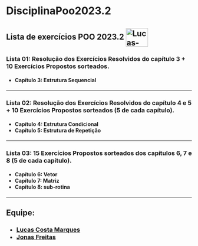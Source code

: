 <h1>DisciplinaPoo2023.2</h1>
<h2>Lista de exercícios POO 2023.2 <img align="center" alt="Lucas-Java" height="50" width="60" src="https://cdn.jsdelivr.net/gh/devicons/devicon/icons/java/java-original.svg" /></h2>
<h3>Lista 01: Resolução dos Exercícios Resolvidos do capítulo 3 + 10 Exercícios Propostos sorteados.</h3>
<h4>
  <ul>
    <li> Capítulo 3: Estrutura Sequencial</li>
  </ul>  
</h4>
<hr>
<h3>Lista 02: Resolução dos Exercícios Resolvidos do capítulo 4 e 5 + 10  Exercícios Propostos sorteados (5 de cada capítulo).</h3>
<h4> 
  <ul>
    <li> Capítulo 4: Estrutura Condicional</li> 
    <li> Capítulo 5: Estrutura de Repetição</li>
  </ul>
</h4>
<hr>
<h3>Lista 03: 15 Exercícios Propostos sorteados dos capítulos 6, 7 e 8 (5 de cada capítulo).</h3>
<h4>
  <ul>
    <li> Capítulo 6: Vetor</li>
    <li> Capítulo 7: Matriz</li>
    <li> Capítulo 8: sub-rotina</li>
  </ul>  
</h4>
<hr>
<h2>Equipe:</h2>
<h3>
  <ul>
    <li><a target="_blank" href="https://github.com/LucasCostaMrq ">Lucas Costa Marques</a></li>
    <li><a target="_blank" href="https://github.com/jonassf79">Jonas Freitas</a></li>
  </ul> 
</h3>
